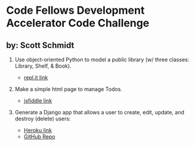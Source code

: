 # Code Fellows Development Accelerator Code Challenge
## by: Scott Schmidt 

1.  Use object-oriented Python to model a public library
    (w/ three classes: Library, Shelf, & Book).
    * [repl.it link](http://repl.it/g0T/1)

2.  Make a simple html page to manage Todos.
    * [jsfiddle link](http://jsfiddle.net/e8eep10p/)

3. Generate a Django app that allows a user to create, edit, update, and destroy (delete) users:
    * [Heroku link](https://infinite-gorge-2748.herokuapp.com/home/)
    * [GitHub Repo](https://github.com/sjschmidt44/cf_django_project)
